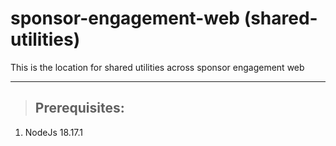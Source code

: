 # sponsor-engagement-web (shared-utilities)

This is the location for shared utilities across sponsor engagement web

---

> ## Prerequisites:

1. NodeJs 18.17.1
